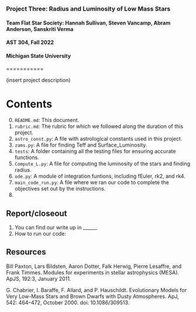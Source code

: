 ### Project Three: Radius and Luminosity of Low Mass Stars
#### Team Flat Star Society: Hannah Sullivan, Steven Vancamp, Abram Anderson, Sanskriti Verma
#### AST 304, Fall 2022
#### Michigan State University
===========

(insert project description)

Contents
===========

0. `README.md`: This document. 
1. `rubric.md`: The rubric for which we followed along the duration of this project. 
2. `astro_const.py`: A file with astrological constants used in this project. 
3. `zams.py`: A file for finding Teff and Surface_Luminosity. 
4. `tests`: A folder containing all the testing files for ensuring accurate functions. 
5. `Compute_L.py`: A file for computing the luminosity of the stars and finding radius. 
6. `ode.py`: A module of integration funtions, including fEuler, rk2, and rk4.
7. `main_code_run.py`: A file where we ran our code to complete the objectives set out by the instructions. 
8. 


Report/closeout
---------------
1. You can find our write up in ______
2. How to run our code: 


Resources
---------

Bill Paxton, Lars Bildsten, Aaron Dotter, Falk Herwig, Pierre Lesaffre, and
  Frank Timmes. Modules for experiments in stellar astrophysics (MESA).
  ApJS, 192:3, January 2011.

G. Chabrier, I. Baraffe, F. Allard, and P. Hauschildt. Evolutionary Models for
  Very Low-Mass Stars and Brown Dwarfs with Dusty Atmospheres. ApJ, 542:
  464–472, October 2000. doi: 10.1086/309513.
  

